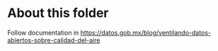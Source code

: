 # About this folder

Follow documentation in
<https://datos.gob.mx/blog/ventilando-datos-abiertos-sobre-calidad-del-aire>

